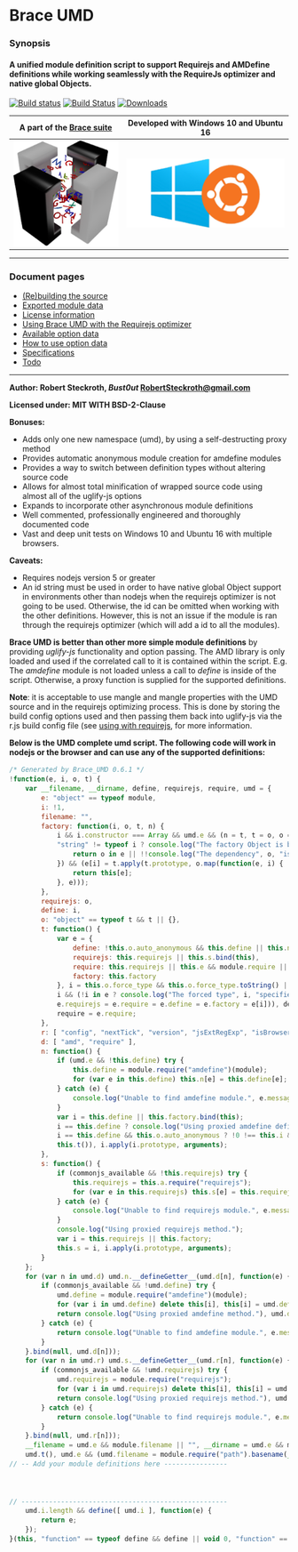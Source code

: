 # Brace UMD
### Synopsis

#### A unified module definition script to support Requirejs and AMDefine definitions while working seamlessly with the RequireJs optimizer and native global Objects.

[![Build status](https://ci.appveyor.com/api/projects/status/8ou8s3c7ocq0972h/branch/master?svg=true)](https://ci.appveyor.com/project/restarian/brace-umd/branch/master) [![Build Status](https://travis-ci.org/restarian/brace_umd.svg?branch=master)](https://travis-ci.org/restarian/brace_umd) [![Downloads](https://img.shields.io/npm/dm/brace_umd.svg?svg=true)](https://npmjs.org/package/brace_umd)


| A part of the [Brace suite](https://github.com/restarian/restarian/blob/master/brace/README.md)| Developed with Windows 10 and Ubuntu 16 
| ---- | ----
| ![Brace](https://raw.githubusercontent.com/restarian/restarian/master/brace/doc/image/brace_logo_small.png) | [![Ubuntu on Windows](https://raw.githubusercontent.com/restarian/restarian/master/doc/image/ubuntu_windows_logo.png)](https://github.com/Microsoft/BashOnWindows) | 


------

### Document pages
* [(Re)building the source](https://github.com/restarian/brace_umd/blob/master/doc/build.md)
* [Exported module data ](https://github.com/restarian/brace_umd/blob/master/doc/exported_data.md)
* [License information](https://github.com/restarian/brace_umd/blob/master/doc/license.md)
* [Using Brace UMD with the Requirejs optimizer](https://github.com/restarian/brace_umd/blob/master/doc/optimizer.md)
* [Available option data](https://github.com/restarian/brace_umd/blob/master/doc/options.md)
* [How to use option data](https://github.com/restarian/brace_umd/blob/master/doc/passing_option_data.md)
* [Specifications](https://github.com/restarian/brace_umd/blob/master/doc/specification.md)
* [Todo](https://github.com/restarian/brace_umd/blob/master/doc/todo.md)

----


**Author: Robert Steckroth, _Bust0ut_ [<RobertSteckroth@gmail.com>](mailto:robertsteckroth@gmail.com)**

**Licensed under: MIT WITH BSD-2-Clause**

**Bonuses:**
* Adds only one new namespace (umd), by using a self-destructing proxy method
* Provides automatic anonymous module creation for amdefine modules
* Provides a way to switch between definition types without altering source code
* Allows for almost total minification of wrapped source code using almost all of the uglify-js options
* Expands to incorporate other asynchronous module definitions
* Well commented, professionally engineered and thoroughly documented code
* Vast and deep unit tests on Windows 10 and Ubuntu 16 with multiple browsers.

**Caveats:**
  * Requires nodejs version 5 or greater
  * An id string must be used in order to have native global Object support in environments other than nodejs when the requirejs optimizer is not going to be used. Otherwise, the id can be omitted when working with the other definitions. However, this is not an issue if the module is ran through the requirejs optimizer (which will add a id to all the modules).

**Brace UMD is better than other more simple module definitions** by providing _uglify-js_ functionality and option passing. The AMD library is only loaded and used if the correlated call to it is contained within the script. E.g. The *amdefine* module is not loaded unless a call to *define* is inside of the script. Otherwise, a proxy function is supplied for the supported definitions.

**Note**: it is acceptable to use mangle and mangle properties with the UMD source and in the requirejs optimizing process. This is done by storing the build config options used and then passing them back into uglify-js via the r.js build config file (see [using with requirejs](https://github.com/restarian/brace_umd/blob/master/doc/optimizer.md), for more information.

**Below is the UMD complete umd script. The following code will work in nodejs or the browser and can use any of the supported definitions:**

```javascript
/* Generated by Brace_UMD 0.6.1 */
!function(e, i, o, t) {
    var __filename, __dirname, define, requirejs, require, umd = {
        e: "object" == typeof module,
        i: !1,
        filename: "",
        factory: function(i, o, t, n) {
            i && i.constructor === Array && umd.e && (n = t, t = o, o = i, i = umd.filename), 
            "string" != typeof i ? console.log("The factory Object is being used but the module does not supply an id parameter. Skipping loading of the module.") : o.every(function(o) {
                return o in e || !!console.log("The dependency", o, "is not loaded into the factory. Skipping loading of the module", i);
            }) && (e[i] = t.apply(t.prototype, o.map(function(e, i) {
                return this[e];
            }, e)));
        },
        requirejs: o,
        define: i,
        o: "object" == typeof t && t || {},
        t: function() {
            var e = {
                define: !this.o.auto_anonymous && this.define || this.n.bind(this),
                requirejs: this.requirejs || this.s.bind(this),
                require: this.requirejs || this.e && module.require || this.factory,
                factory: this.factory
            }, i = this.o.force_type && this.o.force_type.toString() || "";
            i && (!i in e ? console.log("The forced type", i, "specified as an option is not supported by Brace UMD. Supported types are", Object.keys(e)) : (console.log("Forcing use of the definition type", i), 
            e.requirejs = e.require = e.define = e.factory = e[i])), define = e.define, requirejs = e.requirejs, 
            require = e.require;
        },
        r: [ "config", "nextTick", "version", "jsExtRegExp", "isBrowser", "s", "toUrl", "undef", "defined", "specified", "onError", "createNode", "load", "exec" ],
        d: [ "amd", "require" ],
        n: function() {
            if (umd.e && !this.define) try {
                this.define = module.require("amdefine")(module);
                for (var e in this.define) this.n[e] = this.define[e];
            } catch (e) {
                console.log("Unable to find amdefine module.", e.message);
            }
            var i = this.define || this.factory.bind(this);
            i == this.define ? console.log("Using proxied amdefine definition.") : console.log("Using factory proxied from amdefine call."), 
            i == this.define && this.o.auto_anonymous ? !0 !== this.i && arguments.length > 2 ? this.i = arguments[0] : arguments.length <= 2 && (this.i = !0) : (this.n = i, 
            this.t()), i.apply(i.prototype, arguments);
        },
        s: function() {
            if (commonjs_available && !this.requirejs) try {
                this.requirejs = this.a.require("requirejs");
                for (var e in this.requirejs) this.s[e] = this.requirejs[e];
            } catch (e) {
                console.log("Unable to find requirejs module.", e.message);
            }
            console.log("Using proxied requirejs method.");
            var i = this.requirejs || this.factory;
            this.s = i, i.apply(i.prototype, arguments);
        }
    };
    for (var n in umd.d) umd.n.__defineGetter__(umd.d[n], function(e) {
        if (commonjs_available && !umd.define) try {
            umd.define = module.require("amdefine")(module);
            for (var i in umd.define) delete this[i], this[i] = umd.define[i];
            return console.log("Using proxied amdefine method."), umd.define[e];
        } catch (e) {
            return console.log("Unable to find amdefine module.", e.message);
        }
    }.bind(null, umd.d[n]));
    for (var n in umd.r) umd.s.__defineGetter__(umd.r[n], function(e) {
        if (commonjs_available && !umd.requirejs) try {
            umd.requirejs = module.require("requirejs");
            for (var i in umd.requirejs) delete this[i], this[i] = umd.requirejs[i];
            return console.log("Using proxied requirejs method."), umd.requirejs[i];
        } catch (e) {
            return console.log("Unable to find requirejs module.", e.message);
        }
    }.bind(null, umd.r[n]));
    __filename = umd.e && module.filename || "", __dirname = umd.e && module.require("path").dirname(__filename) || "", 
    umd.t(), umd.e && (umd.filename = module.require("path").basename(__filename))
// -- Add your module definitions here ----------------



// ----------------------------------------------------
    umd.i.length && define([ umd.i ], function(e) {
        return e;
    });
}(this, "function" == typeof define && define || void 0, "function" == typeof requirejs && requirejs || void 0, {});
```
